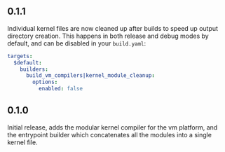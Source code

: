 ## 0.1.1

Individual kernel files are now cleaned up after builds to speed up output
directory creation. This happens in both release and debug modes by default,
and can be disabled in your `build.yaml`:

```yaml
targets:
  $default:
    builders:
      build_vm_compilers|kernel_module_cleanup:
        options:
          enabled: false
```

## 0.1.0

Initial release, adds the modular kernel compiler for the vm platform, and the
entrypoint builder which concatenates all the modules into a single kernel file.
